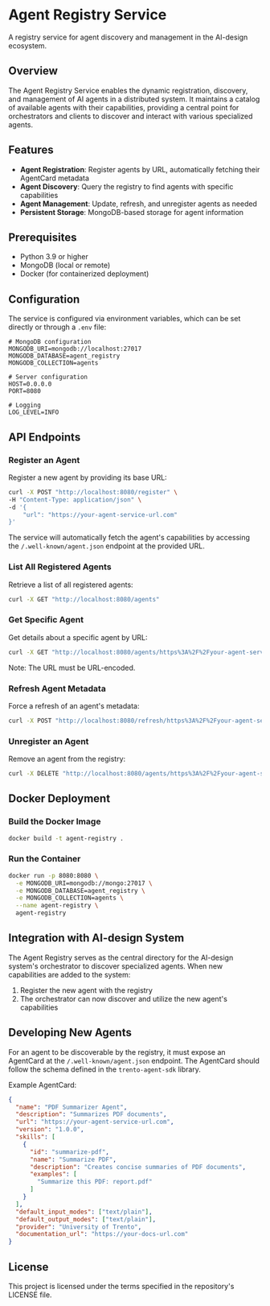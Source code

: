 # Agent Registry Service

A registry service for agent discovery and management in the AI-design ecosystem.

## Overview

The Agent Registry Service enables the dynamic registration, discovery, and management of AI agents in a distributed system. It maintains a catalog of available agents with their capabilities, providing a central point for orchestrators and clients to discover and interact with various specialized agents.

## Features

- **Agent Registration**: Register agents by URL, automatically fetching their AgentCard metadata
- **Agent Discovery**: Query the registry to find agents with specific capabilities
- **Agent Management**: Update, refresh, and unregister agents as needed
- **Persistent Storage**: MongoDB-based storage for agent information

## Prerequisites

- Python 3.9 or higher
- MongoDB (local or remote)
- Docker (for containerized deployment)

## Configuration

The service is configured via environment variables, which can be set directly or through a `.env` file:

```
# MongoDB configuration
MONGODB_URI=mongodb://localhost:27017
MONGODB_DATABASE=agent_registry
MONGODB_COLLECTION=agents

# Server configuration
HOST=0.0.0.0
PORT=8080

# Logging
LOG_LEVEL=INFO
```

## API Endpoints

### Register an Agent

Register a new agent by providing its base URL:

```bash
curl -X POST "http://localhost:8080/register" \
-H "Content-Type: application/json" \
-d '{
    "url": "https://your-agent-service-url.com"
}'
```

The service will automatically fetch the agent's capabilities by accessing the `/.well-known/agent.json` endpoint at the provided URL.

### List All Registered Agents

Retrieve a list of all registered agents:

```bash
curl -X GET "http://localhost:8080/agents"
```

### Get Specific Agent

Get details about a specific agent by URL:

```bash
curl -X GET "http://localhost:8080/agents/https%3A%2F%2Fyour-agent-service-url.com"
```

Note: The URL must be URL-encoded.

### Refresh Agent Metadata

Force a refresh of an agent's metadata:

```bash
curl -X POST "http://localhost:8080/refresh/https%3A%2F%2Fyour-agent-service-url.com"
```

### Unregister an Agent

Remove an agent from the registry:

```bash
curl -X DELETE "http://localhost:8080/agents/https%3A%2F%2Fyour-agent-service-url.com"
```

## Docker Deployment

### Build the Docker Image

```bash
docker build -t agent-registry .
```

### Run the Container

```bash
docker run -p 8080:8080 \
  -e MONGODB_URI=mongodb://mongo:27017 \
  -e MONGODB_DATABASE=agent_registry \
  -e MONGODB_COLLECTION=agents \
  --name agent-registry \
  agent-registry
```

## Integration with AI-design System

The Agent Registry serves as the central directory for the AI-design system's orchestrator to discover specialized agents. When new capabilities are added to the system:

1. Register the new agent with the registry
2. The orchestrator can now discover and utilize the new agent's capabilities

## Developing New Agents

For an agent to be discoverable by the registry, it must expose an AgentCard at the `/.well-known/agent.json` endpoint. The AgentCard should follow the schema defined in the `trento-agent-sdk` library.

Example AgentCard:

```json
{
  "name": "PDF Summarizer Agent",
  "description": "Summarizes PDF documents",
  "url": "https://your-agent-service-url.com",
  "version": "1.0.0",
  "skills": [
    {
      "id": "summarize-pdf",
      "name": "Summarize PDF",
      "description": "Creates concise summaries of PDF documents",
      "examples": [
        "Summarize this PDF: report.pdf"
      ]
    }
  ],
  "default_input_modes": ["text/plain"],
  "default_output_modes": ["text/plain"],
  "provider": "University of Trento",
  "documentation_url": "https://your-docs-url.com"
}
```

## License

This project is licensed under the terms specified in the repository's LICENSE file.
